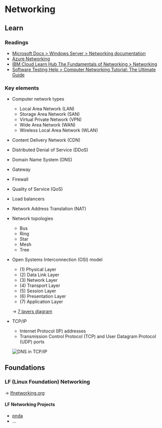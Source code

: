 # Networking

## Learn

### Readings

* [Microsoft Docs > Windows Server > Networking documentation](https://docs.microsoft.com/en-us/windows-server/networking/)
* [Azure Networking](https://azure.microsoft.com/en-us/product-categories/networking/)
* [IBM Cloud Learn Hub The Fundamentals of Networking > Networking](https://www.ibm.com/cloud/learn/networking-a-complete-guide)
* [Software Testing Help > Computer Networking Tutorial: The Ultimate Guide](https://www.softwaretestinghelp.com/computer-networking-basics/)

### Key elements

* Computer network types
  * Local Area Network (LAN)
  * Storage Area Network (SAN)
  * Virtual Private Network (VPN)
  * Wide Area Network (WAN)
  * Wireless Local Area Network (WLAN)

* Content Delivery Network (CDN)

* Distributed Denial of Service (DDoS)

* Domain Name System (DNS)

* Gateway

* Firewall

* Quality of Service (QoS)

* Load balancers

* Network Address Translation (NAT)

* Network topologies
  * Bus
  * Ring
  * Star
  * Mesh
  * Tree

* Open Systems Interconnection (OSI) model
  * (1) Physical Layer
  * (2) Data Link Layer
  * (3) Network Layer
  * (4) Transport Layer
  * (5) Session Layer
  * (6) Presentation Layer
  * (7) Application Layer

  → [7 layers diagram](https://cdn-images-1.medium.com/max/1200/1*17Zz6v0HWIzgiOzQYmO6lA.jpeg)

* TCP/IP
  * Internet Protocol (IP) addresses
  * Transmission Control Protocol (TCP) and User Datagram Protocol (UDP) ports

  ![DNS in TCP/IP](https://docs.microsoft.com/en-us/windows-server/networking/media/domain-name-system--dns-/dns_in_tcpip.jpg)

## Foundations

### LF (Linux Foundation) Networking

→ [lfnetworking.org](https://www.lfnetworking.org/)

#### LF Networking Projects

* [pnda](http://pnda.io/)
* ...
